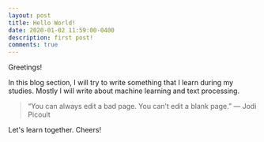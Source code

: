 ```yaml
---
layout: post
title: Hello World!
date: 2020-01-02 11:59:00-0400
description: first post!
comments: true
---
```


Greetings! 

In this blog section, I will try to write something that I learn during my studies. Mostly I will write about machine learning and text processing. 

> “You can always edit a bad page. You can’t edit a blank page.”
― Jodi Picoult

Let's learn together. Cheers!